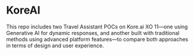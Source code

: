 # KoreAI
This repo includes two Travel Assistant POCs on Kore.ai XO 11—one using Generative AI for dynamic responses, and another built with traditional methods using advanced platform features—to compare both approaches in terms of design and user experience.
